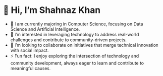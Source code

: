# 👋 Hi, I’m Shahnaz Khan
- 🌱 I am currently majoring in Computer Science, focusing on Data Science and Artificial Intelligence.
- 👀 I’m interested in leveraging technology to address real-world challenges and contribute to community-driven projects.
- 💞️ I’m looking to collaborate on initiatives that merge technical innovation with social impact.
- ⚡ Fun fact: I enjoy exploring the intersection of technology and community development, always eager to learn and contribute to meaningful causes.
  
